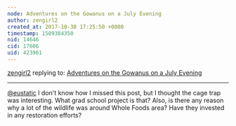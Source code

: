 ```yaml
---
node: Adventures on the Gowanus on a July Evening
author: zengirl2
created_at: 2017-10-30 17:25:50 +0000
timestamp: 1509384350
nid: 14646
cid: 17606
uid: 423961
---
```




[zengirl2](../profile/zengirl2) replying to: [Adventures on the Gowanus on a July Evening](../notes/eustatic/07-12-2017/adventures-on-the-gowanus-on-a-july-evening)

----
[@eustatic](/profile/eustatic) I don't know how I missed this post, but I thought the cage trap was interesting. What grad school project is that? Also, is there any reason why a lot of the wildlife was around Whole Foods area? Have they invested in any restoration efforts?